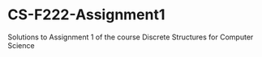 # CS-F222-Assignment1

Solutions to Assignment 1 of the course Discrete Structures for Computer Science 
